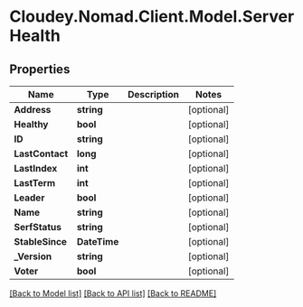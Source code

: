 # Cloudey.Nomad.Client.Model.ServerHealth

## Properties

Name | Type | Description | Notes
------------ | ------------- | ------------- | -------------
**Address** | **string** |  | [optional] 
**Healthy** | **bool** |  | [optional] 
**ID** | **string** |  | [optional] 
**LastContact** | **long** |  | [optional] 
**LastIndex** | **int** |  | [optional] 
**LastTerm** | **int** |  | [optional] 
**Leader** | **bool** |  | [optional] 
**Name** | **string** |  | [optional] 
**SerfStatus** | **string** |  | [optional] 
**StableSince** | **DateTime** |  | [optional] 
**_Version** | **string** |  | [optional] 
**Voter** | **bool** |  | [optional] 

[[Back to Model list]](../README.md#documentation-for-models) [[Back to API list]](../README.md#documentation-for-api-endpoints) [[Back to README]](../README.md)

